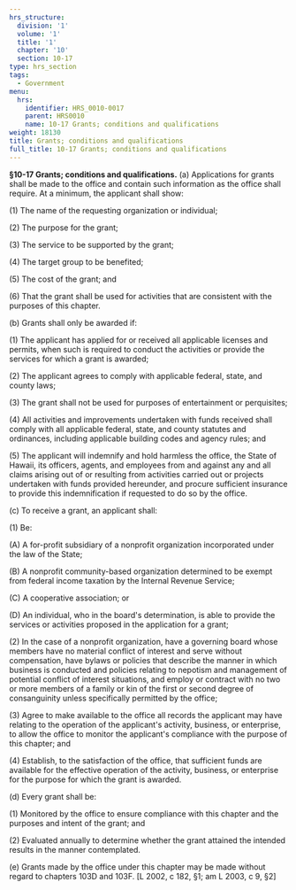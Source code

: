 ```yaml
---
hrs_structure:
  division: '1'
  volume: '1'
  title: '1'
  chapter: '10'
  section: 10-17
type: hrs_section
tags:
  - Government
menu:
  hrs:
    identifier: HRS_0010-0017
    parent: HRS0010
    name: 10-17 Grants; conditions and qualifications
weight: 18130
title: Grants; conditions and qualifications
full_title: 10-17 Grants; conditions and qualifications
---
```

**§10-17 Grants; conditions and qualifications.** (a) Applications for grants shall be made to the office and contain such information as the office shall require. At a minimum, the applicant shall show:

(1) The name of the requesting organization or individual;

(2) The purpose for the grant;

(3) The service to be supported by the grant;

(4) The target group to be benefited;

(5) The cost of the grant; and

(6) That the grant shall be used for activities that are consistent with the purposes of this chapter.

(b) Grants shall only be awarded if:

(1) The applicant has applied for or received all applicable licenses and permits, when such is required to conduct the activities or provide the services for which a grant is awarded;

(2) The applicant agrees to comply with applicable federal, state, and county laws;

(3) The grant shall not be used for purposes of entertainment or perquisites;

(4) All activities and improvements undertaken with funds received shall comply with all applicable federal, state, and county statutes and ordinances, including applicable building codes and agency rules; and

(5) The applicant will indemnify and hold harmless the office, the State of Hawaii, its officers, agents, and employees from and against any and all claims arising out of or resulting from activities carried out or projects undertaken with funds provided hereunder, and procure sufficient insurance to provide this indemnification if requested to do so by the office.

(c) To receive a grant, an applicant shall:

(1) Be:

(A) A for-profit subsidiary of a nonprofit organization incorporated under the law of the State;

(B) A nonprofit community-based organization determined to be exempt from federal income taxation by the Internal Revenue Service;

(C) A cooperative association; or

(D) An individual, who in the board's determination, is able to provide the services or activities proposed in the application for a grant;

(2) In the case of a nonprofit organization, have a governing board whose members have no material conflict of interest and serve without compensation, have bylaws or policies that describe the manner in which business is conducted and policies relating to nepotism and management of potential conflict of interest situations, and employ or contract with no two or more members of a family or kin of the first or second degree of consanguinity unless specifically permitted by the office;

(3) Agree to make available to the office all records the applicant may have relating to the operation of the applicant's activity, business, or enterprise, to allow the office to monitor the applicant's compliance with the purpose of this chapter; and

(4) Establish, to the satisfaction of the office, that sufficient funds are available for the effective operation of the activity, business, or enterprise for the purpose for which the grant is awarded.

(d) Every grant shall be:

(1) Monitored by the office to ensure compliance with this chapter and the purposes and intent of the grant; and

(2) Evaluated annually to determine whether the grant attained the intended results in the manner contemplated.

(e) Grants made by the office under this chapter may be made without regard to chapters 103D and 103F. [L 2002, c 182, §1; am L 2003, c 9, §2]